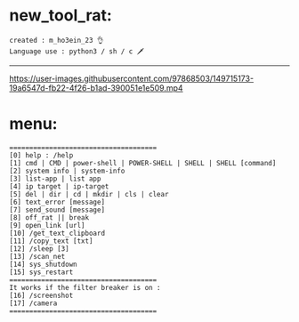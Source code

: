 # new_tool_rat:
    created : m_ho3ein_23 👌
    Language use : python3 / sh / c 🗡️

-------------------------------------------------------------------






https://user-images.githubusercontent.com/97868503/149715173-19a6547d-fb22-4f26-b1ad-390051e1e509.mp4






# menu:
    =====================================
    [0] help : /help
    [1] cmd | CMD | power-shell | POWER-SHELL | SHELL | SHELL [command]
    [2] system info | system-info
    [3] list-app | list app
    [4] ip target | ip-target
    [5] del | dir | cd | mkdir | cls | clear
    [6] text_error [message]
    [7] send_sound [message]
    [8] off_rat || break
    [9] open_link [url]
    [10] /get_text_clipboard
    [11] /copy_text [txt]
    [12] /sleep [3]
    [13] /scan_net 
    [14] sys_shutdown
    [15] sys_restart
    =====================================
    It works if the filter breaker is on :
    [16] /screenshot
    [17] /camera
    =====================================
    
    
    
